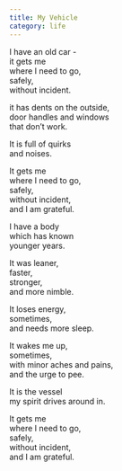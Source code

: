 ```yaml
---
title: My Vehicle
category: life
---
```


I have an old car -   
it gets me   
where I need to go,  
safely,   
without incident.  
  
it has dents on the outside,  
door handles and windows  
that don’t work.  
  
It is full of quirks   
and noises.  
  
It gets me   
where I need to go,  
safely,   
without incident,  
and I am grateful.  

<div class="vertical-space"></div>

I have a body  
which has known  
younger years.  
  
It was leaner,  
faster,  
stronger,  
and more nimble.  
  
It loses energy,  
sometimes,  
and needs more sleep.  
  
It wakes me up,  
sometimes,  
with minor aches and pains,  
and the urge to pee.  
  
It is the vessel  
my spirit drives around in.  
  
It gets me   
where I need to go,  
safely,   
without incident,  
and I am grateful.  
